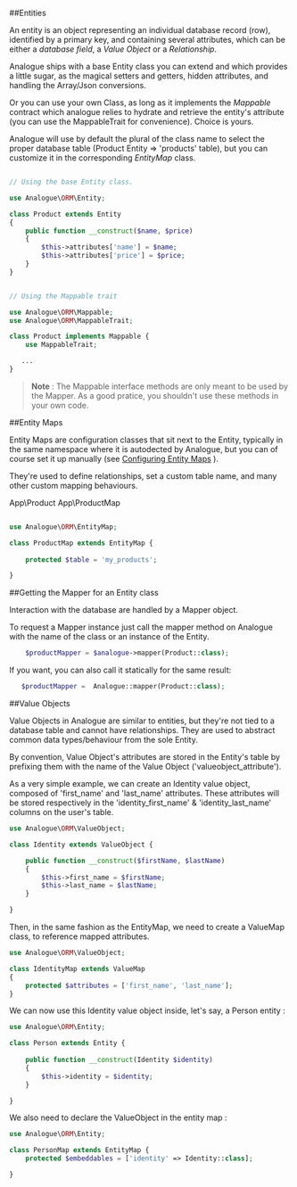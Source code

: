 ##Entities

An entity is an object representing an individual database record (row), identified by a primary key, and containing several attributes, which can be either a *database field*, a *Value Object* or a *Relationship*.

Analogue ships with a base Entity class you can extend and which provides a little sugar, as the magical setters and getters, hidden attributes, and handling the Array/Json conversions. 

Or you can use your own Class, as long as it implements the *Mappable* contract which analogue relies to hydrate and retrieve the entity's attribute (you can use the MappableTrait for convenience). Choice is yours.

Analogue will use by default the plural of the class name to select the proper database table (Product Entity => 'products' table), but you can customize it in the corresponding *EntityMap* class. 

```php

// Using the base Entity class.

use Analogue\ORM\Entity;

class Product extends Entity 
{
    public function __construct($name, $price)
    {
        $this->attributes['name'] = $name; 
        $this->attributes['price'] = $price;  
    }
}


// Using the Mappable trait

use Analogue\ORM\Mappable;
use Analogue\ORM\MappableTrait;

class Product implements Mappable {
    use MappableTrait;

   ...
}

```

>**Note** : The Mappable interface methods are only meant to be used by the Mapper. As a good pratice, you shouldn't use these methods in your own code.


##Entity Maps

Entity Maps are configuration classes that sit next to the Entity, typically in the same namespace where it is autodected by Analogue, but you can of course set it up manually (see [Configuring Entity Maps](https://github.com/analogueorm/analogue/wiki/Configuring-Entity-Maps) ).

They're used to define relationships, set a custom table name, and many other custom mapping behaviours.

App\Product
App\ProductMap

```php

use Analogue\ORM\EntityMap;

class ProductMap extends EntityMap {
    
    protected $table = 'my_products';

}
```


##Getting the Mapper for an Entity class

Interaction with the database are handled by a Mapper object.

To request a Mapper instance just call the mapper method on Analogue with the name of the class or an instance of the Entity. 

```php
    $productMapper = $analogue->mapper(Product::class); 
```

If you want, you can also call it statically for the same result:

```php
   $productMapper =  Analogue::mapper(Product::class); 
```


##Value Objects

Value Objects in Analogue are similar to entities, but they're not tied to a database table and cannot have relationships. They are used to abstract common data types/behaviour from the sole Entity.

By convention, Value Object's attributes are stored in the Entity's table by prefixing them with the name of the Value Object ('valueobject_attribute').

As a very simple example, we can create an Identity value object, composed of 'first_name' and 'last_name' attributes. These attributes will be stored respectively in the 'identity_first_name' & 'identity_last_name' columns on the user's table.

```php
use Analogue\ORM\ValueObject;

class Identity extends ValueObject {

    public function __construct($firstName, $lastName)
    {
        $this->first_name = $firstName;
        $this->last_name = $lastName;
    }

}
```

Then, in the same fashion as the EntityMap, we need to create a ValueMap class, to reference mapped attributes.

```php
use Analogue\ORM\ValueObject;

class IdentityMap extends ValueMap
{
    protected $attributes = ['first_name', 'last_name'];
}

```

We can now use this Identity value object inside, let's say, a Person entity : 

```php
use Analogue\ORM\Entity;

class Person extends Entity {
    
    public function __construct(Identity $identity)
    {
        $this->identity = $identity;
    }

}
```

We also need to declare the ValueObject in the entity map :

```php
use Analogue\ORM\Entity;

class PersonMap extends EntityMap {
    protected $embeddables = ['identity' => Identity::class];

}
```

